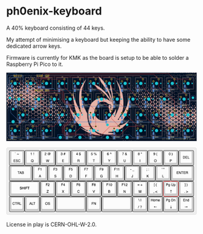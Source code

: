 # ph0enix-keyboard

A 40% keyboard consisting of 44 keys.

My attempt of minimising a keyboard but keeping the ability to have some
dedicated arrow keys.

Firmware is currently for KMK as the board is setup to be able to solder a
Raspberry Pi Pico to it.

![alt text](https://github.com/shockdesign/ph0enix-keyboard/raw/main/Images/pcb-render.png "PCB")

![alt text](https://github.com/shockdesign/ph0enix-keyboard/raw/main/Images/keyboard-layout.png "Keyboard Layout")

License in play is CERN-OHL-W-2.0.
